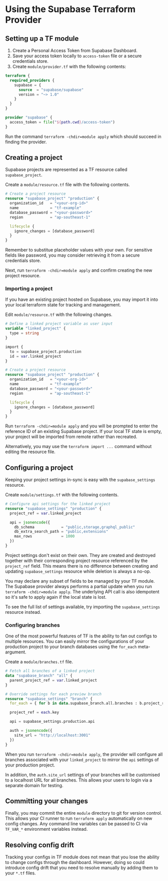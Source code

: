 # Using the Supabase Terraform Provider

## Setting up a TF module

1. Create a Personal Access Token from Supabase Dashboard.
2. Save your access token locally to `access-token` file or a secure credentials store.
3. Create `module/provider.tf` with the following contents:

```tf
terraform {
  required_providers {
    supabase = {
      source  = "supabase/supabase"
      version = "~> 1.0"
    }
  }
}

provider "supabase" {
  access_token = file("${path.cwd}/access-token")
}
```

Run the command `terraform -chdir=module apply` which should succeed in finding the provider.

## Creating a project

Supabase projects are represented as a TF resource called `supabase_project`.

Create a `module/resource.tf` file with the following contents.

```tf
# Create a project resource
resource "supabase_project" "production" {
  organization_id   = "<your-org-id>"
  name              = "tf-example"
  database_password = "<your-password>"
  region            = "ap-southeast-1"

  lifecycle {
    ignore_changes = [database_password]
  }
}
```

Remember to substitue placeholder values with your own. For sensitive fields like password, you may consider retrieving it from a secure credentials store.

Next, run `terraform -chdir=module apply` and confirm creating the new project resource.

### Importing a project

If you have an existing project hosted on Supabase, you may import it into your local terraform state for tracking and management.

Edit `module/resource.tf` with the following changes.

```tf
# Define a linked project variable as user input
variable "linked_project" {
  type = string
}

import {
  to = supabase_project.production
  id = var.linked_project
}

# Create a project resource
resource "supabase_project" "production" {
  organization_id   = "<your-org-id>"
  name              = "tf-example"
  database_password = "<your-password>"
  region            = "ap-southeast-1"

  lifecycle {
    ignore_changes = [database_password]
  }
}
```

Run `terraform -chdir=module apply` and you will be prompted to enter the reference ID of an existing Supabase project. If your local TF state is empty, your project will be imported from remote rather than recreated.

Alternatively, you may use the `terraform import ...` command without editing the resource file.

## Configuring a project

Keeping your project settings in-sync is easy with the `supabase_settings` resource.

Create `module/settings.tf` with the following contents.

```tf
# Configure api settings for the linked project
resource "supabase_settings" "production" {
  project_ref = var.linked_project

  api = jsonencode({
    db_schema            = "public,storage,graphql_public"
    db_extra_search_path = "public,extensions"
    max_rows             = 1000
  })
}
```

Project settings don't exist on their own. They are created and destroyed together with their corresponding project resource referenced by the `project_ref` field. This means there is no difference between creating and updating `supabase_settings` resource while deletion is always a no-op.

You may declare any subset of fields to be managed by your TF module. The Supabase provider always performs a partial update when you run `terraform -chdir=module apply`. The underlying API call is also idempotent so it's safe to apply again if the local state is lost.

To see the full list of settings available, try importing the `supabase_settings` resource instead.

### Configuring branches

One of the most powerful features of TF is the ability to fan out configs to multiple resources. You can easily mirror the configurations of your production project to your branch databases using the `for_each` meta-argument.

Create a `module/branches.tf` file.

```tf
# Fetch all branches of a linked project
data "supabase_branch" "all" {
  parent_project_ref = var.linked_project
}

# Override settings for each preview branch
resource "supabase_settings" "branch" {
  for_each = { for b in data.supabase_branch.all.branches : b.project_ref => b }

  project_ref = each.key

  api = supabase_settings.production.api

  auth = jsonencode({
    site_url = "http://localhost:3001"
  })
}
```

When you run `terraform -chdir=module apply`, the provider will configure all branches associated with your `linked_project` to mirror the `api` settings of your production project.

In addition, the `auth.site_url` settings of your branches will be customised to a localhost URL for all branches. This allows your users to login via a separate domain for testing.

## Committing your changes

Finally, you may commit the entire `module` directory to git for version control. This allows your CI runner to run `terraform apply` automatically on new config changes. Any command line variables can be passed to CI via `TF_VAR_*` environment variables instead.

## Resolving config drift

Tracking your configs in TF module does not mean that you lose the ability to change configs through the dashboard. However, doing so could introduce config drift that you need to resolve manually by adding them to your `*.tf` files.
